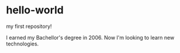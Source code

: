 # hello-world
my first repository!

I earned my Bachellor's degree in 2006.  Now I'm looking to learn new technologies.
